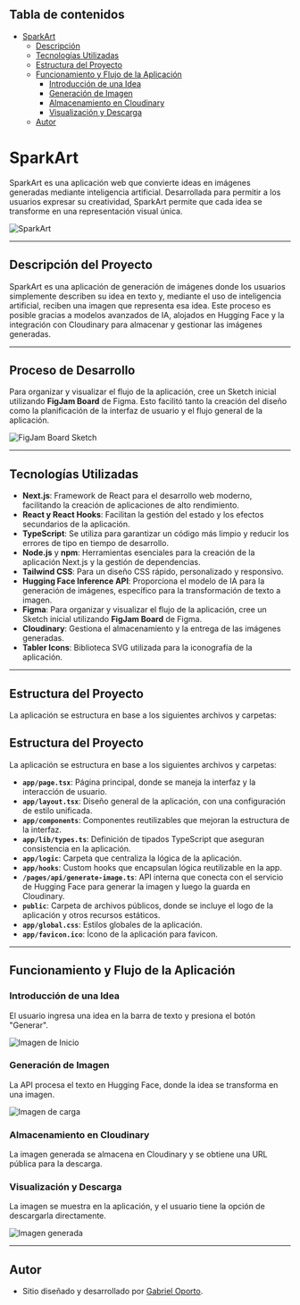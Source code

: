 ## Tabla de contenidos

- [SparkArt](#sparkart)
  - [Descripción](#descripción-del-proyecto)
  - [Tecnologías Utilizadas](#tecnologías-utilizadas)
  - [Estructura del Proyecto](#estructura-del-proyecto)
  - [Funcionamiento y Flujo de la Aplicación](#funcionamiento-y-flujo-de-la-aplicación)
    - [Introducción de una Idea](#introducción-de-una-idea)
    - [Generación de Imagen](#generación-de-imagen)
    - [Almacenamiento en Cloudinary](#almacenamiento-en-cloudinary)
    - [Visualización y Descarga](#visualización-y-descarga)
  - [Autor](#autor)

# SparkArt

SparkArt es una aplicación web que convierte ideas en imágenes generadas mediante inteligencia artificial. Desarrollada para permitir a los usuarios expresar su creatividad, SparkArt permite que cada idea se transforme en una representación visual única.

![SparkArt](/public/logo-readme.webp)

---

## Descripción del Proyecto

SparkArt es una aplicación de generación de imágenes donde los usuarios simplemente describen su idea en texto y, mediante el uso de inteligencia artificial, reciben una imagen que representa esa idea. Este proceso es posible gracias a modelos avanzados de IA, alojados en Hugging Face y la integración con Cloudinary para almacenar y gestionar las imágenes generadas.

---

## Proceso de Desarrollo

Para organizar y visualizar el flujo de la aplicación, cree un Sketch inicial utilizando **FigJam Board** de Figma. Esto facilitó tanto la creación del diseño como la planificación de la interfaz de usuario y el flujo general de la aplicación.

![FigJam Board Sketch](public/Workflow.webp)

---

## Tecnologías Utilizadas

- **Next.js**: Framework de React para el desarrollo web moderno, facilitando la creación de aplicaciones de alto rendimiento.
- **React y React Hooks**: Facilitan la gestión del estado y los efectos secundarios de la aplicación.
- **TypeScript**: Se utiliza para garantizar un código más limpio y reducir los errores de tipo en tiempo de desarrollo.
- **Node.js** y **npm**: Herramientas esenciales para la creación de la aplicación Next.js y la gestión de dependencias.
- **Tailwind CSS**: Para un diseño CSS rápido, personalizado y responsivo.
- **Hugging Face Inference API**: Proporciona el modelo de IA para la generación de imágenes, específico para la transformación de texto a imagen.
- **Figma**: Para organizar y visualizar el flujo de la aplicación, cree un Sketch inicial utilizando **FigJam Board** de Figma.
- **Cloudinary**: Gestiona el almacenamiento y la entrega de las imágenes generadas.
- **Tabler Icons**: Biblioteca SVG utilizada para la iconografía de la aplicación.

---

## Estructura del Proyecto

La aplicación se estructura en base a los siguientes archivos y carpetas:

## Estructura del Proyecto

La aplicación se estructura en base a los siguientes archivos y carpetas:

- **`app/page.tsx`**: Página principal, donde se maneja la interfaz y la interacción de usuario.
- **`app/layout.tsx`**: Diseño general de la aplicación, con una configuración de estilo unificada.
- **`app/components`**: Componentes reutilizables que mejoran la estructura de la interfaz.
- **`app/lib/types.ts`**: Definición de tipados TypeScript que aseguran consistencia en la aplicación.
- **`app/logic`**: Carpeta que centraliza la lógica de la aplicación.
- **`app/hooks`**: Custom hooks que encapsulan lógica reutilizable en la app.
- **`/pages/api/generate-image.ts`**: API interna que conecta con el servicio de Hugging Face para generar la imagen y luego la guarda en Cloudinary.
- **`public`**: Carpeta de archivos públicos, donde se incluye el logo de la aplicación y otros recursos estáticos.
- **`app/global.css`**: Estilos globales de la aplicación.
- **`app/favicon.ico`**: Ícono de la aplicación para favicon.

---

## Funcionamiento y Flujo de la Aplicación

### Introducción de una Idea

El usuario ingresa una idea en la barra de texto y presiona el botón "Generar".

![Imagen de Inicio](public/SparkArt-Welcome.webp)

### Generación de Imagen

La API procesa el texto en Hugging Face, donde la idea se transforma en una imagen.

![Imagen de carga](public/SparkArt-Loading.webp)

### Almacenamiento en Cloudinary

La imagen generada se almacena en Cloudinary y se obtiene una URL pública para la descarga.

### Visualización y Descarga

La imagen se muestra en la aplicación, y el usuario tiene la opción de descargarla directamente.

![Imagen generada](public/SparkArt-Generated-Image.webp)

---

## Autor

- Sitio diseñado y desarrollado por [Gabriel Oporto](https://gabrieloporto.vercel.app).
